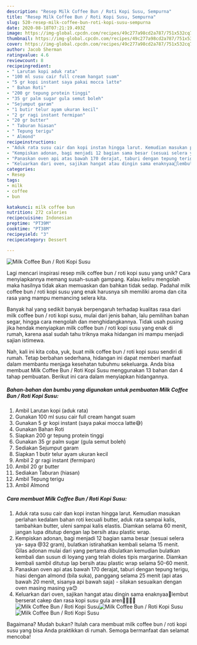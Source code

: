 ```yaml
---
description: "Resep Milk Coffee Bun / Roti Kopi Susu, Sempurna"
title: "Resep Milk Coffee Bun / Roti Kopi Susu, Sempurna"
slug: 520-resep-milk-coffee-bun-roti-kopi-susu-sempurna
date: 2020-08-18T07:21:19.493Z
image: https://img-global.cpcdn.com/recipes/49c277a98cd2a787/751x532cq70/milk-coffee-bun-roti-kopi-susu-foto-resep-utama.jpg
thumbnail: https://img-global.cpcdn.com/recipes/49c277a98cd2a787/751x532cq70/milk-coffee-bun-roti-kopi-susu-foto-resep-utama.jpg
cover: https://img-global.cpcdn.com/recipes/49c277a98cd2a787/751x532cq70/milk-coffee-bun-roti-kopi-susu-foto-resep-utama.jpg
author: Jacob Sherman
ratingvalue: 4.6
reviewcount: 8
recipeingredient:
- " Larutan kopi aduk rata"
- "100 ml susu cair full cream hangat suam"
- "5 gr kopi instant saya pakai mocca latte"
- " Bahan Roti"
- "200 gr tepung protein tinggi"
- "35 gr palm sugar gula semut boleh"
- "Sejumput garam"
- "1 butir telur ayam ukuran kecil"
- "2 gr ragi instant fermipan"
- "20 gr butter"
- " Taburan hiasan"
- " Tepung terigu"
- " Almond"
recipeinstructions:
- "Aduk rata susu cair dan kopi instan hingga larut. Kemudian masukan perlahan kedalam bahan roti kecuali butter, aduk rata sampai kalis, tambahkan butter, uleni sampai kalis elastis. Diamkan selama 60 menit, jangan lupa ditutup dengan lap bersih atau plastic wrap."
- "Kempiskan adonan, bagi menjadi 12 bagian sama besar (sesuai selera ya- saya @32 gram), bulatkan istirahatkan kembali selama 15 menit. Gilas adonan mulai dari yang pertama dibulatkan kemudian bulatkan kembali dan susun di loyang yang telah dioles tipis margarine. Diamkan kembali sambil ditutup lap bersih atau plastic wrap selama 50-60 menit."
- "Panaskan oven api atas bawah 170 derajat, taburi dengan tepung terigu, hiasi dengan almond (bila suka), panggang selama 25 menit (api atas bawah 20 menit, sisanya api bawah saja) - silakan sesuaikan dengan oven masing masing ya😊"
- "Keluarkan dari oven, sajikan hangat atau dingin sama enaknyaa🤩lembut berserat cakep dan rasa kopi susu gula aren🥳🥳🥳😍"
categories:
- Resep
tags:
- milk
- coffee
- bun

katakunci: milk coffee bun 
nutrition: 272 calories
recipecuisine: Indonesian
preptime: "PT39M"
cooktime: "PT38M"
recipeyield: "3"
recipecategory: Dessert

---
```



![Milk Coffee Bun / Roti Kopi Susu](https://img-global.cpcdn.com/recipes/49c277a98cd2a787/751x532cq70/milk-coffee-bun-roti-kopi-susu-foto-resep-utama.jpg)

Lagi mencari inspirasi resep milk coffee bun / roti kopi susu yang unik? Cara menyiapkannya memang susah-susah gampang. Kalau keliru mengolah maka hasilnya tidak akan memuaskan dan bahkan tidak sedap. Padahal milk coffee bun / roti kopi susu yang enak harusnya sih memiliki aroma dan cita rasa yang mampu memancing selera kita.

Banyak hal yang sedikit banyak berpengaruh terhadap kualitas rasa dari milk coffee bun / roti kopi susu, mulai dari jenis bahan, lalu pemilihan bahan segar, hingga cara mengolah dan menghidangkannya. Tidak usah pusing jika hendak menyiapkan milk coffee bun / roti kopi susu yang enak di rumah, karena asal sudah tahu triknya maka hidangan ini mampu menjadi sajian istimewa.




Nah, kali ini kita coba, yuk, buat milk coffee bun / roti kopi susu sendiri di rumah. Tetap berbahan sederhana, hidangan ini dapat memberi manfaat dalam membantu menjaga kesehatan tubuhmu sekeluarga. Anda bisa membuat Milk Coffee Bun / Roti Kopi Susu menggunakan 13 bahan dan 4 tahap pembuatan. Berikut ini cara dalam menyiapkan hidangannya.

<!--inarticleads1-->

##### Bahan-bahan dan bumbu yang digunakan untuk pembuatan Milk Coffee Bun / Roti Kopi Susu:

1. Ambil  Larutan kopi (aduk rata)
1. Gunakan 100 ml susu cair full cream hangat suam
1. Gunakan 5 gr kopi instant (saya pakai mocca latte😅)
1. Gunakan  Bahan Roti
1. Siapkan 200 gr tepung protein tinggi
1. Gunakan 35 gr palm sugar (gula semut boleh)
1. Sediakan Sejumput garam
1. Siapkan 1 butir telur ayam ukuran kecil
1. Ambil 2 gr ragi instant (fermipan)
1. Ambil 20 gr butter
1. Sediakan  Taburan (hiasan)
1. Ambil  Tepung terigu
1. Ambil  Almond




<!--inarticleads2-->

##### Cara membuat Milk Coffee Bun / Roti Kopi Susu:

1. Aduk rata susu cair dan kopi instan hingga larut. Kemudian masukan perlahan kedalam bahan roti kecuali butter, aduk rata sampai kalis, tambahkan butter, uleni sampai kalis elastis. Diamkan selama 60 menit, jangan lupa ditutup dengan lap bersih atau plastic wrap.
1. Kempiskan adonan, bagi menjadi 12 bagian sama besar (sesuai selera ya- saya @32 gram), bulatkan istirahatkan kembali selama 15 menit. Gilas adonan mulai dari yang pertama dibulatkan kemudian bulatkan kembali dan susun di loyang yang telah dioles tipis margarine. Diamkan kembali sambil ditutup lap bersih atau plastic wrap selama 50-60 menit.
1. Panaskan oven api atas bawah 170 derajat, taburi dengan tepung terigu, hiasi dengan almond (bila suka), panggang selama 25 menit (api atas bawah 20 menit, sisanya api bawah saja) - silakan sesuaikan dengan oven masing masing ya😊
1. Keluarkan dari oven, sajikan hangat atau dingin sama enaknyaa🤩lembut berserat cakep dan rasa kopi susu gula aren🥳🥳🥳😍
<img src="//assets-global.cpcdn.com/assets/icons/button_play-2c75c40dde080a61004c1f40b05d8f140eaff45d7e9e6481dc71c63d2e7c4909.png" alt="Milk Coffee Bun / Roti Kopi Susu"><img src="//assets-global.cpcdn.com/assets/icons/button_play-2c75c40dde080a61004c1f40b05d8f140eaff45d7e9e6481dc71c63d2e7c4909.png" alt="Milk Coffee Bun / Roti Kopi Susu"><img src="//assets-global.cpcdn.com/assets/icons/button_play-2c75c40dde080a61004c1f40b05d8f140eaff45d7e9e6481dc71c63d2e7c4909.png" alt="Milk Coffee Bun / Roti Kopi Susu">



Bagaimana? Mudah bukan? Itulah cara membuat milk coffee bun / roti kopi susu yang bisa Anda praktikkan di rumah. Semoga bermanfaat dan selamat mencoba!
